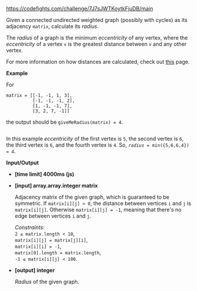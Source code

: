 https://codefights.com/challenge/7J7sJWTKoytkFjuDB/main
<p>Given a connected undirected weighted graph (possibly with cycles) as its adjacency <code>matrix</code>, calculate its <em>radius</em>.</p>
<p>The <em>radius</em> of a graph is the minimum <em>eccentricity</em> of any vertex, where the <em>eccentricity</em> of a vertex <code>v</code> is the greatest distance between <code>v</code> and any other vertex.</p>
<p>For more information on how distances are calculated, check out <a href="https://en.wikipedia.org/wiki/Distance_(graph_theory)">this</a> page.</p>
<p><strong>Example</strong></p>
<p>For</p>
<pre><code>matrix = [[-1, -1, 1, 3],
          [-1, -1, -1, 2],
          [1, -1, -1, 7],
          [3, 2, 7, -1]]
</code></pre><p>the output should be <code>giveMeRadius(matrix) = 4</code>.</p>
<p><img src="https://i.gyazo.com/637ff9ffdd616285fa87e33e0869a8eb.jpg" alt=""></p>
<p>In this example <em>eccentricity</em> of the first vertex is <code>5</code>, the second vertex is <code>6</code>, the third vertex is <code>6</code>, and the fourth vertex is <code>4</code>. So, <code><em>radius</em> = min({5,6,6,4}) = 4</code>.</p>
<p><strong>Input/Output</strong></p>
<ul>
<li><strong>[time limit] 4000ms (js)</strong></li>
</ul>
<ul>
<li><p><strong>[input] array.array.integer matrix</strong></p>
<p> Adjacency matrix of the given graph, which is guaranteed to be symmetric. If <code>matrix[i][j] &gt; 0</code>, the distance between vertices <code>i</code> and <code>j</code> is <code>matrix[i][j]</code>. Otherwise <code>matrix[i][j] = -1</code>, meaning that there's no edge between vertices <code>i</code> and <code>j</code>.</p>
<p> <em>Constraints:</em><br>
 <code>2 ≤ matrix.length &lt; 10</code>,<br>
 <code>matrix[i][j] = matrix[j][i]</code>,<br>
 <code>matrix[i][i] = -1</code>,<br>
 <code>matrix[0].length = matrix.length</code>,<br>
 <code>-1 ≤ matrix[i][j] &lt; 100</code>.</p>
</li>
<li><p><strong>[output] integer</strong> </p>
<p> <em>Radius</em> of the given graph.</p>
</li>
</ul>

